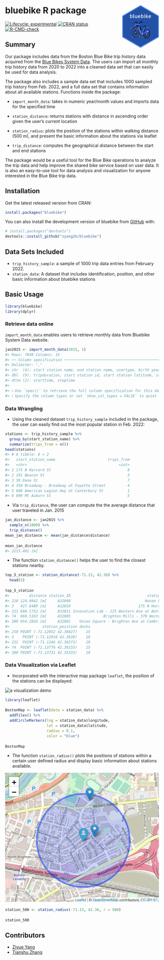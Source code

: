 
<!-- README.md is generated from README.Rmd. Please edit that file -->

# bluebike R package <img src='data-raw/hex_bluebike.png' align="right" height="139"/>

<!-- badges: start -->

[![Lifecycle:
experimental](https://img.shields.io/badge/lifecycle-experimental-orange.svg)](https://lifecycle.r-lib.org/articles/stages.html#experimental)
[![CRAN
status](https://r-pkg.org/badges/version/bluebike)](https://CRAN.R-project.org/package=bluebikel)
[![R-CMD-check](https://github.com/zyang2k/bluebike/workflows/R-CMD-check/badge.svg)](https://github.com/zyang2k/bluebike/actions)

<!-- badges: end -->

## Summary

Our package includes data from the Boston Blue Bike trip history data
acquired from the [Blue Bikes System
Data](https://www.bluebikes.com/system-data). The users can import all
monthly trip history data from 2020 to 2022 into a cleaned data set that
can easily be used for data analysis.  

The package also includes a sample data set that includes 1000 sampled
trip history from Feb. 2022, and a full data set that contains
information about all available stations. Functions inside the
package:  

-   `import_month_data`: takes in numeric year/month values and imports
    data for the specified time  

-   `station_distance`: returns stations with distance in ascending
    order given the user’s current location  

-   `station_radius`: plots the position of the stations within walking
    distance (500 m), and present the basic information about the
    stations via leaflet  

-   `trip_distance`: computes the geographical distance between the
    start and end stations 

The package would be a useful tool for the Blue Bike operations to
analyze the trip data and help improve the shared bike service based on
user data. It is also an easy-to-use tool for data analysis and
visualization for anyone interested in the Blue Bike trip data.

## Installation

Get the latest released version from CRAN:

``` r
install.packages("bluebike")
```

You can also install the development version of bluebike from
[GitHub](https://github.com/zyang2k/bluebike) with:

``` r
# install.packages("devtools")
devtools::install_github("zyang2k/bluebike")
```

## Data Sets Included

-   `trip_history_sample`: a sample of 1000 trip data entries from
    February 2022.
-   `station_data`: A dataset that includes identification, position,
    and other basic information about bluebike stations

## Basic Usage

``` r
library(bluebike)
library(dplyr)
```

### Retrieve data online

`import_month_data` enables users to retrieve monthly data from Bluebike
System Data website.

``` r
jan2015 <- import_month_data(2015, 1)
#> Rows: 7840 Columns: 15
#> ── Column specification ────────────────────────────────────────────────────────
#> Delimiter: ","
#> chr  (4): start station name, end station name, usertype, birth year
#> dbl  (9): tripduration, start station id, start station latitude, start stat...
#> dttm (2): starttime, stoptime
#> 
#> ℹ Use `spec()` to retrieve the full column specification for this data.
#> ℹ Specify the column types or set `show_col_types = FALSE` to quiet this message.
```

### Data Wrangling

-   Using the cleaned dataset `trip_history_sample` included in the
    package, the user can easily find out the most popular station in
    Feb. 2022:

``` r
stations <- trip_history_sample %>% 
  group_by(start_station_name) %>% 
  summarize(trips_from = n())
head(stations)
#> # A tibble: 6 × 2
#>   start_station_name                        trips_from
#>   <chr>                                          <int>
#> 1 175 N Harvard St                                   8
#> 2 191 Beacon St                                      3
#> 3 30 Dane St                                         7
#> 4 359 Broadway - Broadway at Fayette Street          4
#> 5 606 American Legion Hwy at Canterbury St           1
#> 6 699 Mt Auburn St                                   5
```

-   Via `trip_distance`, the user can compute the the average distance
    that user traveled in Jan. 2015

``` r
jan_distance <- jan2015 %>% 
  sample_n(1000) %>% 
  trip_distance()
mean_jan_distance <- mean(jan_distance$distance)

mean_jan_distance
#> 3215.401 [m]
```

-   The function `station_distance()` helps the user to find the closest
    stations nearby.

``` r
top_5_station <- station_distance(-71.13, 42.36) %>%
  head(5)

top_5_station
#>         distance station_ID                                   station_name
#> 210 124.9942 [m]     A32040                                  Honan Library
#> 3   427.6489 [m]     A32019                               175 N Harvard St
#> 221 606.1752 [m]     A32011 Innovation Lab - 125 Western Ave at Batten Way
#> 74  660.5163 [m]     A32005               Brighton Mills - 370 Western Ave
#> 380 954.2026 [m]     A32001    Union Square - Brighton Ave at Cambridge St
#>               station_position docks
#> 210 POINT (-71.12852 42.36027)    15
#> 3    POINT (-71.12916 42.3638)    18
#> 221  POINT (-71.1246 42.36371)    19
#> 74  POINT (-71.13776 42.36155)    15
#> 380 POINT (-71.13731 42.35333)    19
```

### Data Visualization via Leaflet

-   Incorporated with the interactive map package `leaflet`, the
    position of the stations can be displayed:

![a visualization demo](data-raw/viz_demo.png)

``` r
library(leaflet)

BostonMap <- leaflet(data = station_data) %>% 
  addTiles() %>% 
  addCircleMarkers(lng = station_data$longitude, 
                   lat = station_data$latitude, 
                   radius = 0.1, 
                   color = "blue")

BostonMap
```

-   The function `station_radius()` plots the positions of stations
    within a certain user defined radius and display basic information
    about stations available.

![closest stations demo](data-raw/closest_stations.png)

``` r
station_500 <- station_radius(-71.13, 42.36, r = 500)

station_500
```

## Contributors

-   [Ziyue Yang](https://github.com/zyang2k)
-   [Tianshu Zhang](https://github.com/tianshu-zhang)
